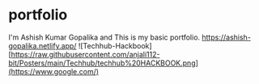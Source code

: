 # portfolio
I'm Ashish Kumar Gopalika and This is my basic portfolio. https://ashish-gopalika.netlify.app/
![Techhub-Hackbook][https://raw.githubusercontent.com/anjali112-bit/Posters/main/Techhub/techhub%20HACKBOOK.png](https://www.google.com/)
